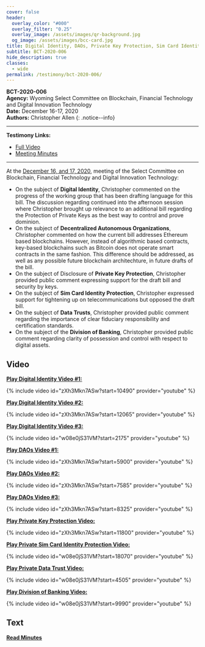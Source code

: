 ```yaml
---
cover: false
header:
  overlay_color: "#000"
  overlay_filter: "0.25"
  overlay_image: /assets/images/qr-background.jpg
  og_image: /assets/images/bcc-card.jpg
title: Digital Identity, DAOs, Private Key Protection, Sim Card Identity Protection, Data Trusts, Division of Banking
subtitle: BCT-2020-006
hide_description: true
classes:
  - wide
permalink: /testimony/bct-2020-006/
---
```


**BCT-2020-006**<br>
**Agency:** Wyoming Select Committee on Blockchain, Financial Technology and Digital Innovation Technology<br>
**Date:** December 16-17, 2020<br>
**Authors:** Christopher Allen
{: .notice--info}

---

**Testimony Links:**
* [Full Video](https://www.youtube.com/watch?v=zXh3Mkn7ASw)
* [Meeting Minutes](https://web.wyoleg.gov/LsoService/api/File/GetFile/86d83246-5d72-45d5-b9ac-af75080f6896)

---

At the [December 16, and 17, 2020](https://web.wyoleg.gov/LsoService/api/File/GetFile/86d83246-5d72-45d5-b9ac-af75080f6896), meeting of the Select Committee on Blockchain, Financial Technology and Digital Innovation Technology:
* On the subject of **Digital Identity**, Christopher commented on the progress of the working group that has been drafting language for this bill. The discussion regarding continued into the afternoon session where Christopher brought up relevance to an additional bill regarding the Protection of Private Keys as the best way to control and prove dominion. 
* On the subject of **Decentralized Autonomous Organizations**, Christopher commented on how the current bill addresses Ethereum based blockchains. However, instead of algorithmic based contracts, key-based blockchains such as Bitcoin does not operate smart contracts in the same fashion. This difference should be addressed, as well as any possible future blockchain architechture, in future drafts of the bill. 
* On the subject of Disclosure of **Private Key Protection**, Christopher provided public comment expressing support for the draft bill and security by keys. 
* On the subject of **Sim Card Identity Protection**, Christopher expressed support for tightening up on telecommunications but opposed the draft bill. 
* On the subject of **Data Trusts**, Christopher provided public comment regarding the importance of clear fiduciary responsibility and certification standards.
* On the subject of the **Division of Banking**, Christopher provided public comment regarding clarity of possession and control with respect to digital assets.

## Video

[**Play Digital Identity Video #1:**](https://www.youtube.com/watch?v=zXh3Mkn7ASw&t=10490s)

{% include video id="zXh3Mkn7ASw?start=10490" provider="youtube" %}

[**Play Digital Identity Video #2:**](https://www.youtube.com/watch?v=zXh3Mkn7ASw&t=12065s)

{% include video id="zXh3Mkn7ASw?start=12065" provider="youtube" %}

[**Play Digital Identity Video #3:**](https://www.youtube.com/watch?v=w08e0jS31VM&t=2175s)

{% include video id="w08e0jS31VM?start=2175" provider="youtube" %}

[**Play DAOs Video #1:**](https://www.youtube.com/watch?v=zXh3Mkn7ASw&t=5900s)

{% include video id="zXh3Mkn7ASw?start=5900" provider="youtube" %}

[**Play DAOs Video #2:**](https://www.youtube.com/watch?v=zXh3Mkn7ASw&t=7585s)

{% include video id="zXh3Mkn7ASw?start=7585" provider="youtube" %}

[**Play DAOs Video #3:**](https://www.youtube.com/watch?v=zXh3Mkn7ASw&t=8325s)

{% include video id="zXh3Mkn7ASw?start=8325" provider="youtube" %}

[**Play Private Key Protection Video:**](https://www.youtube.com/watch?v=zXh3Mkn7ASw&t=11800s)

{% include video id="zXh3Mkn7ASw?start=11800" provider="youtube" %}

[**Play Private Sim Card Identity Protection Video:**](https://www.youtube.com/watch?v=w08e0jS31VM&t=18070s)

{% include video id="w08e0jS31VM?start=18070" provider="youtube" %}

[**Play Private Data Trust Video:**](https://www.youtube.com/watch?v=w08e0jS31VM&t=4505s)

{% include video id="w08e0jS31VM?start=4505" provider="youtube" %}

[**Play Division of Banking Video:**](https://www.youtube.com/watch?v=w08e0jS31VM&t=9990s)

{% include video id="w08e0jS31VM?start=9990" provider="youtube" %}


## Text

<a href="https://web.wyoleg.gov/LsoService/api/File/GetFile/86d83246-5d72-45d5-b9ac-af75080f6896"><b>Read Minutes</b></a>
